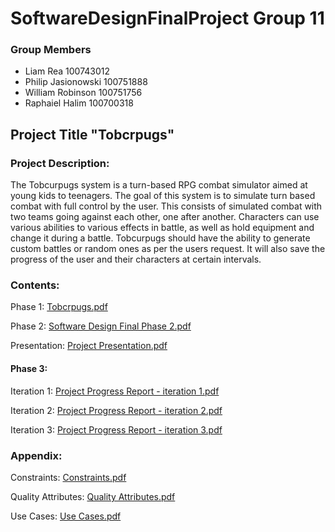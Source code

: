 # SoftwareDesignFinalProject Group 11

### Group Members

* Liam Rea 100743012
* Philip Jasionowski 100751888
* William Robinson 100751756
* Raphaiel Halim 100700318

## Project Title "Tobcrpugs"

### Project Description:

The Tobcurpugs system is a turn-based RPG combat simulator aimed at young kids to teenagers. The
goal of this system is to simulate turn based combat with full control by the user. This consists of
simulated combat with two teams going against each other, one after another. Characters can use
various abilities to various effects in battle, as well as hold equipment and change it during a battle.
Tobcurpugs should have the ability to generate custom battles or random ones as per the users
request. It will also save the progress of the user and their characters at certain intervals. 

### Contents:

Phase 1: [Tobcrpugs.pdf](https://github.com/dashIink/SoftwareDesignFinalProject/blob/main/Phase%201/Tobcurpugs.pdf)

Phase 2: [Software Design Final Phase 2.pdf](https://github.com/dashIink/SoftwareDesignFinalProject/blob/main/Phase%202/Software%20Design%20Final%20Phase%202.pdf)

Presentation: [Project Presentation.pdf](https://github.com/dashIink/SoftwareDesignFinalProject/blob/main/Phase%203/Project%20Presentation.pdf)

#### Phase 3:

Iteration 1: [Project Progress Report - iteration 1.pdf](https://github.com/dashIink/SoftwareDesignFinalProject/blob/main/Phase%203/Project%20Progress%20Report%20-%20iteration%201.pdf)

Iteration 2: [Project Progress Report - iteration 2.pdf](https://github.com/dashIink/SoftwareDesignFinalProject/blob/main/Phase%203/Project%20Progress%20Report%20-%20iteration%202.pdf)

Iteration 3: [Project Progress Report - iteration 3.pdf](https://github.com/dashIink/SoftwareDesignFinalProject/blob/main/Phase%203/Project%20Progress%20Report%20-%20iteration%203.pdf)


### Appendix:

Constraints: [Constraints.pdf](https://github.com/dashIink/SoftwareDesignFinalProject/blob/main/Appendix/Constraints.pdf)

Quality Attributes: [Quality Attributes.pdf](https://github.com/dashIink/SoftwareDesignFinalProject/blob/main/Appendix/Quality%20Attributes.pdf)

Use Cases: [Use Cases.pdf](https://github.com/dashIink/SoftwareDesignFinalProject/blob/main/Appendix/Use%20Cases.pdf)
